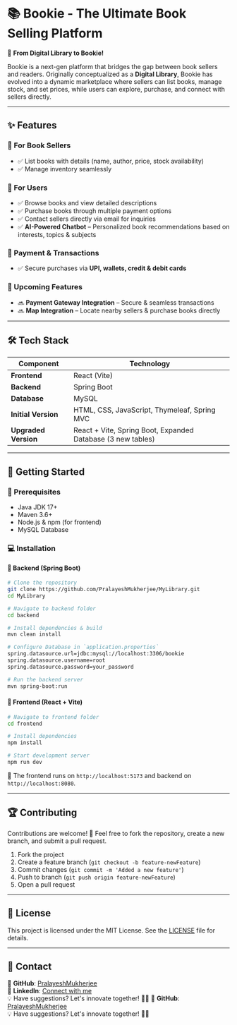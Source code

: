 # 📚 Bookie - The Ultimate Book Selling Platform

🚀 **From Digital Library to Bookie!**

Bookie is a next-gen platform that bridges the gap between book sellers and readers. Originally conceptualized as a **Digital Library**, Bookie has evolved into a dynamic marketplace where sellers can list books, manage stock, and set prices, while users can explore, purchase, and connect with sellers directly.

---

## ✨ Features

### 🔹 For Book Sellers
- ✅ List books with details (name, author, price, stock availability)
- ✅ Manage inventory seamlessly

### 🔹 For Users
- ✅ Browse books and view detailed descriptions
- ✅ Purchase books through multiple payment options
- ✅ Contact sellers directly via email for inquiries
- ✅ **AI-Powered Chatbot** – Personalized book recommendations based on interests, topics & subjects

### 🔹 Payment & Transactions
- ✅ Secure purchases via **UPI, wallets, credit & debit cards**

### 🚀 Upcoming Features
- 🔜 **Payment Gateway Integration** – Secure & seamless transactions
- 🔜 **Map Integration** – Locate nearby sellers & purchase books directly

---

## 🛠 Tech Stack

| Component  | Technology |
|------------|------------|
| **Frontend**  | React (Vite) |
| **Backend**  | Spring Boot |
| **Database**  | MySQL |
| **Initial Version**  | HTML, CSS, JavaScript, Thymeleaf, Spring MVC |
| **Upgraded Version**  | React + Vite, Spring Boot, Expanded Database (3 new tables) |

---

## 🚀 Getting Started

### 🔧 Prerequisites
- Java JDK 17+
- Maven 3.6+
- Node.js & npm (for frontend)
- MySQL Database

### 💻 Installation

#### 🔹 Backend (Spring Boot)
```bash
# Clone the repository
git clone https://github.com/PralayeshMukherjee/MyLibrary.git
cd MyLibrary

# Navigate to backend folder
cd backend

# Install dependencies & build
mvn clean install

# Configure Database in `application.properties`
spring.datasource.url=jdbc:mysql://localhost:3306/bookie
spring.datasource.username=root
spring.datasource.password=your_password

# Run the backend server
mvn spring-boot:run
```

#### 🔹 Frontend (React + Vite)
```bash
# Navigate to frontend folder
cd frontend

# Install dependencies
npm install

# Start development server
npm run dev
```

📌 The frontend runs on `http://localhost:5173` and backend on `http://localhost:8080`.

---

## 🏆 Contributing

Contributions are welcome! 🎉 Feel free to fork the repository, create a new branch, and submit a pull request.

1. Fork the project
2. Create a feature branch (`git checkout -b feature-newFeature`)
3. Commit changes (`git commit -m 'Added a new feature'`)
4. Push to branch (`git push origin feature-newFeature`)
5. Open a pull request

---

## 📄 License
This project is licensed under the MIT License. See the [LICENSE](LICENSE) file for details.

---

## 📩 Contact
🔗 **GitHub**: [PralayeshMukherjee](https://github.com/PralayeshMukherjee)  
🔗 **LinkedIn**: [Connect with me](https://www.linkedin.com/in/pralayeshmukherjee)  
💡 Have suggestions? Let's innovate together! 🚀📖
🔗 **GitHub**: [PralayeshMukherjee](https://github.com/PralayeshMukherjee)  
💡 Have suggestions? Let's innovate together! 🚀📖

